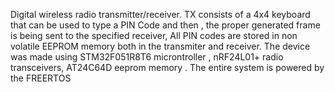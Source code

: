 Digital wireless radio transmitter/receiver. TX consists of a 4x4 keyboard that can be used to type a PIN Code and then , the proper generated frame  is being sent to the specified receiver, All PIN codes are stored in non volatile EEPROM memory both in the transmiter and receiver. The device was made using STM32F051R8T6 microntroller , nRF24L01+ radio transceivers, AT24C64D eeprom memory . The entire system is powered by the FREERTOS


